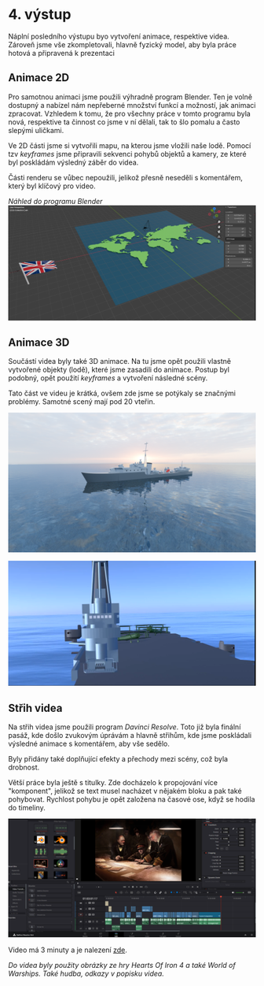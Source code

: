 # 4. výstup

Náplní posledního výstupu byo vytvoření animace, respektive videa.
Zároveň jsme vše zkompletovali, hlavně fyzický model, aby byla práce hotová a připravená k prezentaci

## Animace 2D

Pro samotnou animaci jsme použili výhradně program Blender. Ten je volně dostupný a nabízel nám nepřeberné množství funkcí a možností, jak animaci zpracovat. Vzhledem k tomu, že pro všechny práce v tomto programu byla nová, respektive ta činnost co jsme v ní dělali, tak to šlo pomalu a často slepými uličkami.

Ve 2D části jsme si vytvořili mapu, na kterou jsme vložili naše lodě. Pomocí tzv *keyframes* jsme připravili sekvenci pohybů objektů a kamery, ze které byl poskládám výsledný záběr do videa.

Části renderu se vůbec nepoužili, jelikož přesně neseděli s komentářem, který byl klíčový pro video.

*Náhled do programu Blender*
![Blender 2D mapa](../public/ark/render.png)

## Animace 3D

Součástí videa byly také 3D animace. Na tu jsme opět použili vlastně vytvořené objekty (lodě), které jsme zasadili do animace.
Postup byl podobný, opět použití *keyframes* a vytvoření následné scény.

Tato část ve videu je krátká, ovšem zde jsme se potýkaly se značnými problémy. Samotné scený mají pod 20 vteřin.

![HMS Legion](../public/ark/legion1.png)

![Ark Royal Blender](../public/ark/ark-ani.png)

## Střih videa

Na střih videa jsme použili program *Davinci Resolve*. Toto již byla finální pasáž, kde došlo zvukovým úprávám a hlavně střihům, kde jsme poskládali výsledné animace s komentářem, aby vše sedělo.

Byly přidány také doplňující efekty a přechody mezi scény, což byla drobnost.

Větší práce byla ještě s titulky.
Zde docházelo k propojování více "komponent", jelikož se text musel nacházet v nějakém bloku a pak také pohybovat.
Rychlost pohybu je opět založena na časové ose, když se hodila do timeliny.

![Davinci Resolve](../public/ark/davinci.png)

Video má 3 minuty a je nalezení [zde](https://www.youtube.com/watch?v=3YP97cjQy48).

*Do videa byly použity obrázky ze hry Hearts Of Iron 4 a také World of Warships.
Také hudba, odkazy v popisku videa.*



